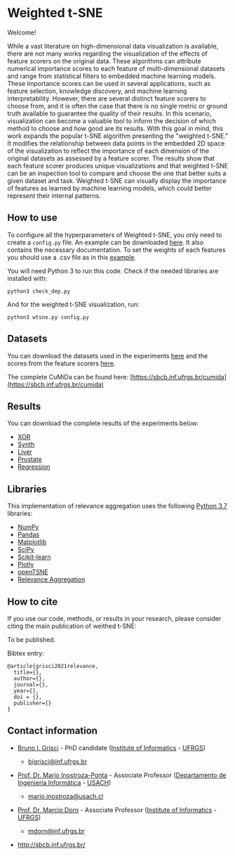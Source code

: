 # Weighted t-SNE

Welcome!

While a vast literature on high-dimensional data visualization is available, there are not many works regarding the visualization of the effects of feature scorers on the original data. These algorithms can attribute numerical importance scores to each feature of multi-dimensional datasets and range from statistical filters to embedded machine learning models. These importance scores can be used in several applications, such as feature selection, knowledge discovery, and machine learning interpretability. However, there are several distinct feature scorers to choose from, and it is often the case that there is no single metric or ground truth available to guarantee the quality of their results. In this scenario, visualization can become a valuable tool to inform the decision of which method to choose and how good are its results. With this goal in mind, this work expands the popular t-SNE algorithm presenting the "weighted t-SNE." It modifies the relationship between data points in the embedded 2D space of the visualization to reflect the importance of each dimension of the original datasets as assessed by a feature scorer. The results show that each feature scorer produces unique visualizations and that weighted t-SNE can be an inspection tool to compare and choose the one that better suits a given dataset and task. Weighted t-SNE can visually display the importance of features as learned by machine learning models, which could better represent their internal patterns.

## How to use

To configure all the hyperparameters of Weighted t-SNE, you only need to create a ```config.py``` file. An example can be downloaded [here](config.py). It also contains the necessary documentation. To set the weights of each features you should use a .csv file as in this [example](weights.csv).

You will need Python 3 to run this code. Check if the needed libraries are installed with:

```
python3 check_dep.py
```
And for the weighted t-SNE visualization, run:
```
python3 wtsne.py config.py
```

## Datasets

You can download the datasets used in the experiments [here](IEEEVIS_data/DATA.zip) and the scores from the feature scorers [here](IEEEVIS_data/selections.zip).

The complete CuMiDa can be found here: [https://sbcb.inf.ufrgs.br/cumida](https://sbcb.inf.ufrgs.br/cumida)

## Results

You can download the complete results of the experiments below:

- [XOR](IEEEVIS_data/RESULTS/xor.zip)
- [Synth](IEEEVIS_data/RESULTS/synth.zip)
- [Liver](IEEEVIS_data/RESULTS/liver.zip)
- [Prostate](IEEEVIS_data/RESULTS/prostate.zip)
- [Regression](IEEEVIS_data/RESULTS/regression.zip)

## Libraries

This implementation of relevance aggregation uses the following [Python 3.7](https://www.python.org/) libraries:

- [NumPy](https://numpy.org/)
- [Pandas](https://pandas.pydata.org/)
- [Matplotlib](https://matplotlib.org/)
- [SciPy](https://www.scipy.org/)
- [Scikit-learn](https://scikit-learn.org/stable/)
- [Plotly](https://plotly.com/python/)
- [openTSNE](https://opentsne.readthedocs.io/en/latest/)
- [Relevance Aggregation](https://github.com/sbcblab/RelAgg.git)

## How to cite

If you use our code, methods, or results in your research, please consider citing the main publication of weithed t-SNE:

To be published.

Bibtex entry:
```
@article{grisci2021relevance,
  title={},
  author={},
  journal={},
  year={},
  doi = {},
  publisher={}
}
```

## Contact information

- [Bruno I. Grisci](https://orcid.org/0000-0003-4083-5881) - PhD candidate ([Institute of Informatics](https://www.inf.ufrgs.br/site/en) - [UFRGS](http://www.ufrgs.br/english/home))

    - bigrisci@inf.ufrgs.br

- [Prof. Dr. Mario Inostroza-Ponta](https://orcid.org/0000-0003-1295-8972) - Associate Professor ([Departamento de Ingeniería Informática](https://informatica.usach.cl/) - [USACH](https://www.usach.cl/))

    - mario.inostroza@usach.cl

- [Prof. Dr. Marcio Dorn](https://orcid.org/0000-0001-8534-3480) - Associate Professor ([Institute of Informatics](https://www.inf.ufrgs.br/site/en) - [UFRGS](http://www.ufrgs.br/english/home))

    - mdorn@inf.ufrgs.br

- http://sbcb.inf.ufrgs.br/